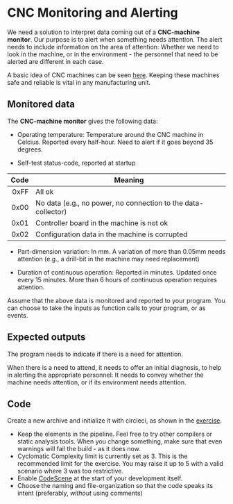 # CNC Monitoring and Alerting

We need a solution to interpret data coming out of a **CNC-machine monitor**.
Our purpose is to alert when something needs attention.
The alert needs to include information on the area of attention:
Whether we need to look in the machine, or in the environment -
the personnel that need to be alerted are different in each case.

A basic idea of CNC machines can be seen [here](https://en.wikipedia.org/wiki/Numerical_control).
Keeping these machines safe and reliable is vital in any manufacturing unit.

## Monitored data

The **CNC-machine monitor** gives the following data:

- Operating temperature: Temperature around the CNC machine in Celcius.
Reported every half-hour. Need to alert if it goes beyond 35 degrees.

- Self-test status-code, reported at startup

| Code | Meaning |
|---:|---|
|0xFF|All ok|
|0x00|No data (e.g., no power, no connection to the data-collector)|
|0x01|Controller board in the machine is not ok|
|0x02|Configuration data in the machine is corrupted|

- Part-dimension variation: In mm. A variation of more than 0.05mm needs attention
(e.g., a drill-bit in the machine may need replacement)

- Duration of continuous operation: Reported in minutes.
Updated once every 15 minutes.
More than 6 hours of continuous operation requires attention.

Assume that the above data is monitored and reported to your program.
You can choose to take the inputs as function calls to your program, or as events.

## Expected outputs

The program needs to indicate if there is a need for attention.

When there is a need to attend,
it needs to offer an initial diagnosis,
to help in alerting the appropriate personnel:
It needs to convey whether the machine needs attention,
or if its environment needs attention.

## Code

Create a new archive and initialize it with circleci, as shown in the
[exercise](https://github.com/venu-shastri/cleancodeforcpp/blob/master/.circleci/config.yml).

- Keep the elements in the pipeline.
Feel free to try other compilers or static analysis tools.
When you change something, make sure that even warnings will fail the build -
as it does now.
- Cyclomatic Complexity limit is currently set as 3.
This is the recommended limit for the exercise.
You may raise it up to 5 with a valid scenario where 3 was too restrictive.
- Enable [CodeScene](https://codescene.io) at the start of your development itself.
- Choose the naming and file-organization so that the code speaks its intent
(preferably, _without_ using comments)
